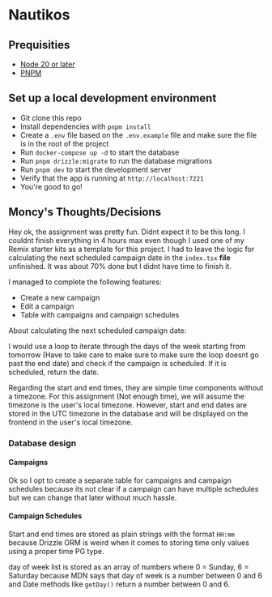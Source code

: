 # Nautikos

## Prequisities

- [Node 20 or later](https://github.com/nvm-sh/nvm)
- [PNPM](https://pnpm.io/installation#prerequisites)

## Set up a local development environment

- Git clone this repo
- Install dependencies with `pnpm install`
- Create a `.env` file based on the `.env.example` file and make sure the file
  is in the root of the project
- Run `docker-compose up -d` to start the database
- Run `pnpm drizzle:migrate` to run the database migrations
- Run `pnpm dev` to start the development server
- Verify that the app is running at `http://localhost:7221`
- You're good to go!

## Moncy's Thoughts/Decisions

Hey ok, the assignment was pretty fun. Didnt expect it to be this long. I
couldnt finish everything in 4 hours max even though I used one of my Remix
starter kits as a template for this project. I had to leave the logic for
calculating the next scheduled campaign date in the `index.tsx` **file**
unfinished. It was about 70% done but I didnt have time to finish it.

I managed to complete the following features:

- Create a new campaign
- Edit a campaign
- Table with campaigns and campaign schedules

About calculating the next scheduled campaign date:

I would use a loop to iterate through the days of the week starting from
tomorrow (Have to take care to make sure to make sure the loop doesnt go past
the end date) and check if the campaign is scheduled. If it is scheduled, return
the date.

Regarding the start and end times, they are simple time components without a
timezone. For this assignment (Not enough time), we will assume the timezone is
the user's local timezone. However, start and end dates are stored in the UTC
timezone in the database and will be displayed on the frontend in the user's
local timezone.

### Database design

#### Campaigns

Ok so I opt to create a separate table for campaigns and campaign schedules
because its not clear if a campaign can have multiple schedules but we can
change that later without much hassle.

#### Campaign Schedules

Start and end times are stored as plain strings with the format `HH:mm` because
Drizzle ORM is weird when it comes to storing time only values using a proper
time PG type.

day of week list is stored as an array of numbers where 0 = Sunday, 6 = Saturday
because MDN says that day of week is a number between 0 and 6 and Date methods
like `getDay()` return a number between 0 and 6.
